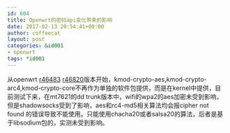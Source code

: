 ```yaml
---
id: 604
title: Openwrt的密码api变化带来的影响
date: 2017-02-13 20:54:41+00:00
author: coffeecat
layout: post
categories: &id001
- openwrt
tags: *id001
---
```

从openwrt [r46483](https://dev.openwrt.org/changeset/46483) [r46820](https://dev.openwrt.org/browser/trunk/package/kernel/linux/modules/crypto.mk?rev=46820)版本开始，kmod-crypto-aes,kmod-crypto-arc4,kmod-crypto-core不再作为单独的软件包提供，而是在kernel中提供，目前测试下来，在mt7621的dd trunk版本中，wifi的wpa2的aes加密未受到影响，但是shadowsocks受到了影响，aes和rc4-md5相关算法均会报cipher not found 的错误导致不能使用。只能使用chacha20或者salsa20的算法，后者是基于libsodium包的，实测未受到影响。